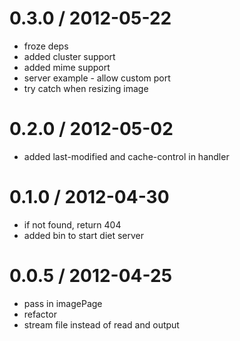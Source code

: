 
0.3.0 / 2012-05-22 
==================

  * froze deps
  * added cluster support
  * added mime support
  * server example - allow custom port
  * try catch when resizing image

0.2.0 / 2012-05-02 
==================

  * added last-modified and cache-control in handler

0.1.0 / 2012-04-30 
==================

  * if not found, return 404
  * added bin to start diet server

0.0.5 / 2012-04-25 
==================

  * pass in imagePage
  * refactor
  * stream file instead of read and output

